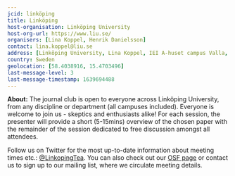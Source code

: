 ```yaml
---
jcid: linköping
title: Linköping 
host-organisation: Linköping University
host-org-url: https://www.liu.se/ 
organisers: [Lina Koppel, Henrik Danielsson] 
contact: lina.koppel@liu.se
address: [Linköping University, Lina Koppel, IEI A-huset campus Valla, 58183 Linköping]
country: Sweden
geolocation: [58.4038916, 15.4703496]
last-message-level: 3
last-message-timestamp: 1639694488
---
```

**About:**
The journal club is open to everyone across Linköping University, from any discipline or department (all campuses included). Everyone is welcome to join us - skeptics and enthusiasts alike! For each session, the presenter will provide a short (5-15mins) overview of the chosen paper with the remainder of the session dedicated to free discussion amongst all attendees.

Follow us on Twitter for the most up-to-date information about meeting times etc.: [@LinkopingTea](https://twitter.com/LinkopingTea). You can also check out our [OSF page](https://osf.io/cfby7/) or contact us to sign up to our mailing list, where we circulate meeting details.
